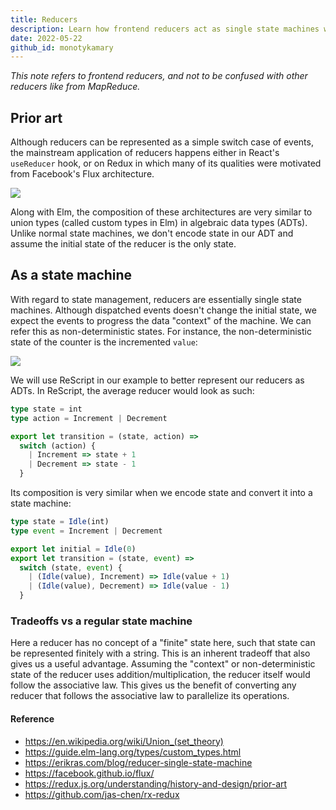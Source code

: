 ```yaml
---
title: Reducers
description: Learn how frontend reducers act as single state machines with non-deterministic states, using algebraic data types for clear state management and enabling parallelizable operations in React and Redux.
date: 2022-05-22
github_id: monotykamary
---
```


_This note refers to frontend reducers, and not to be confused with other reducers like from MapReduce._

## Prior art

Although reducers can be represented as a simple switch case of events, the mainstream application of reducers happens either in React's `useReducer` hook, or on Redux in which many of its qualities were motivated from Facebook's Flux architecture.

![](assets/reducers_flux_architecture.webp)

Along with Elm, the composition of these architectures are very similar to union types (called custom types in Elm) in algebraic data types (ADTs). Unlike normal state machines, we don't encode state in our ADT and assume the initial state of the reducer is the only state.

## As a state machine

With regard to state management, reducers are essentially single state machines. Although dispatched events doesn't change the initial state, we expect the events to progress the data "context" of the machine. We can refer this as non-deterministic states. For instance, the non-deterministic state of the counter is the incremented `value`:

![](assets/reducers_counter_reducer_state_machine.webp)

We will use ReScript in our example to better represent our reducers as ADTs. In ReScript, the average reducer would look as such:

```typescript
type state = int
type action = Increment | Decrement

export let transition = (state, action) =>
  switch (action) {
    | Increment => state + 1
    | Decrement => state - 1
  }
```

Its composition is very similar when we encode state and convert it into a state machine:

```typescript
type state = Idle(int)
type event = Increment | Decrement

export let initial = Idle(0)
export let transition = (state, event) =>
  switch (state, event) {
    | (Idle(value), Increment) => Idle(value + 1)
    | (Idle(value), Decrement) => Idle(value - 1)
  }
```

### Tradeoffs vs a regular state machine

Here a reducer has no concept of a "finite" state here, such that state can be represented finitely with a string. This is an inherent tradeoff that also gives us a useful advantage. Assuming the "context" or non-deterministic state of the reducer uses addition/multiplication, the reducer itself would follow the associative law. This gives us the benefit of converting any reducer that follows the associative law to parallelize its operations.

#### Reference

- https://en.wikipedia.org/wiki/Union_(set_theory)
- https://guide.elm-lang.org/types/custom_types.html
- https://erikras.com/blog/reducer-single-state-machine
- https://facebook.github.io/flux/
- https://redux.js.org/understanding/history-and-design/prior-art
- https://github.com/jas-chen/rx-redux
